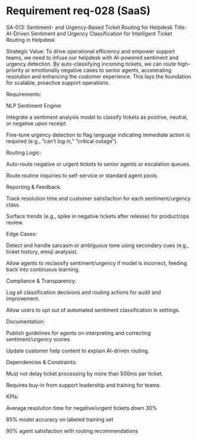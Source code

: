 # Requirement req-028 (SaaS)

SA-013: Sentiment- and Urgency-Based Ticket Routing for Helpdesk
Title:
AI-Driven Sentiment and Urgency Classification for Intelligent Ticket Routing in Helpdesk

Strategic Value:
To drive operational efficiency and empower support teams, we need to infuse our helpdesk with AI-powered sentiment and urgency detection. By auto-classifying incoming tickets, we can route high-priority or emotionally negative cases to senior agents, accelerating resolution and enhancing the customer experience. This lays the foundation for scalable, proactive support operations.

Requirements:

NLP Sentiment Engine:

Integrate a sentiment analysis model to classify tickets as positive, neutral, or negative upon receipt.

Fine-tune urgency detection to flag language indicating immediate action is required (e.g., “can’t log in,” “critical outage”).

Routing Logic:

Auto-route negative or urgent tickets to senior agents or escalation queues.

Route routine inquiries to self-service or standard agent pools.

Reporting & Feedback:

Track resolution time and customer satisfaction for each sentiment/urgency class.

Surface trends (e.g., spike in negative tickets after release) for product/ops review.

Edge Cases:

Detect and handle sarcasm or ambiguous tone using secondary cues (e.g., ticket history, emoji analysis).

Allow agents to reclassify sentiment/urgency if model is incorrect, feeding back into continuous learning.

Compliance & Transparency:

Log all classification decisions and routing actions for audit and improvement.

Allow users to opt out of automated sentiment classification in settings.

Documentation:

Publish guidelines for agents on interpreting and correcting sentiment/urgency scores.

Update customer help content to explain AI-driven routing.

Dependencies & Constraints:

Must not delay ticket processing by more than 500ms per ticket.

Requires buy-in from support leadership and training for teams.

KPIs:

Average resolution time for negative/urgent tickets down 30%

85% model accuracy on labeled training set

90% agent satisfaction with routing recommendations